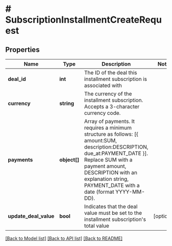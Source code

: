 # # SubscriptionInstallmentCreateRequest

## Properties

Name | Type | Description | Notes
------------ | ------------- | ------------- | -------------
**deal_id** | **int** | The ID of the deal this installment subscription is associated with |
**currency** | **string** | The currency of the installment subscription. Accepts a 3-character currency code. |
**payments** | **object[]** | Array of payments. It requires a minimum structure as follows: [{ amount:SUM, description:DESCRIPTION, due_at:PAYMENT_DATE }]. Replace SUM with a payment amount, DESCRIPTION with an explanation string, PAYMENT_DATE with a date (format YYYY-MM-DD). |
**update_deal_value** | **bool** | Indicates that the deal value must be set to the installment subscription&#39;s total value | [optional]

[[Back to Model list]](../../README.md#models) [[Back to API list]](../../README.md#endpoints) [[Back to README]](../../README.md)
